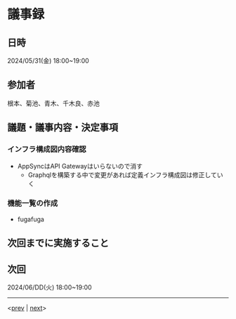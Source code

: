 # 議事録
## 日時
2024/05/31(金) 18:00~19:00
## 参加者
根本、菊池、青木、千木良、赤池
## 議題・議事内容・決定事項
### インフラ構成図内容確認
  - AppSyncはAPI Gatewayはいらないので消す
    - Graphqlを構築する中で変更があれば定義インフラ構成図は修正していく

### 機能一覧の作成
  - fugafuga

## 次回までに実施すること

## 次回
2024/06/DD(火) 18:00~19:00

---
<[prev](https://github.com/Future-Csg3/nkaca-training-docs/blob/main/01_議事録/20240528.md)
|
[next](https://github.com/Future-Csg3/nkaca-training-docs/blob/main/01_議事録/YYYYMMDD.md)>
